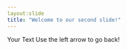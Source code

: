 ```yaml
---
layout:slide 
title: "Welcome to our second slide!"
---
```

Your Text
Use the left arrow to go back!

